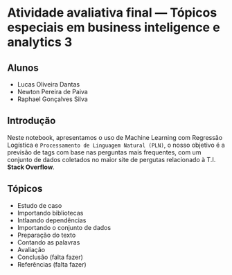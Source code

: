 # Atividade avaliativa final — Tópicos especiais em business inteligence e analytics 3

## Alunos

* Lucas Oliveira Dantas
* Newton Pereira de Paiva
* Raphael Gonçalves Silva 

## Introdução

Neste notebook, apresentamos o uso de Machine Learning com Regressão Logística e `Processamento de Linguagem Natural (PLN)`, o nosso objetivo é a previsão de tags com base nas perguntas mais frequentes, com um conjunto de dados coletados no maior site de pergutas relacionado à T.I. **Stack Overflow**.

## Tópicos 

- Estudo de caso
- Importando bibliotecas
- Intlaando dependências
- Importando o conjunto de dados
- Preparação do texto
- Contando as palavras
- Avaliação
- Conclusão (falta fazer)
- Referências (falta fazer)